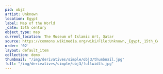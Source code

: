 ```yaml
---
pid: obj3
artist: Unknown
location: Egypt
label: Map of the World
_date: 15th century
object_type: map
current_location: The Museum of Islamic Art, Qatar
source: https://commons.wikimedia.org/wiki/File:Unknown,_Egypt,_15th_Century_-_Map_of_World_-_Google_Art_Project.jpg
order: '02'
layout: default_item
collection: demo
thumbnail: "/img/derivatives/simple/obj3/thumbnail.jpg"
full: "/img/derivatives/simple/obj3/fullwidth.jpg"
---
```

